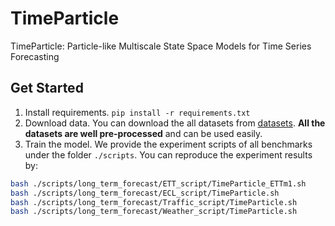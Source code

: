 # TimeParticle

TimeParticle: Particle-like Multiscale State Space Models for Time Series Forecasting

## Get Started

1. Install requirements. ```pip install -r requirements.txt```
2. Download data. You can download the all datasets from [datasets](https://drive.google.com/u/0/uc?id=1NF7VEefXCmXuWNbnNe858WvQAkJ_7wuP&export=download). **All the datasets are well pre-processed** and can be used easily.
3. Train the model. We provide the experiment scripts of all benchmarks under the folder `./scripts`. You can reproduce the experiment results by:

```bash
bash ./scripts/long_term_forecast/ETT_script/TimeParticle_ETTm1.sh
bash ./scripts/long_term_forecast/ECL_script/TimeParticle.sh
bash ./scripts/long_term_forecast/Traffic_script/TimeParticle.sh
bash ./scripts/long_term_forecast/Weather_script/TimeParticle.sh
```



